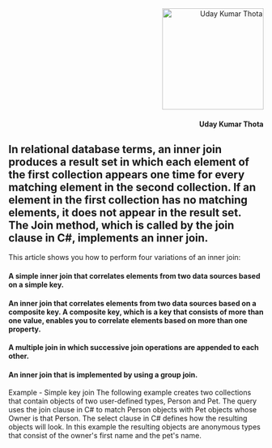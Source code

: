 <div align="right">
<img src="https://quantum-tech-solutions.github.io/Using-Volley-in-Android/images/udayprofile.jpg" alt="Uday Kumar Thota" width="200">
  <h4>Uday Kumar Thota</h4>
</div>

## In relational database terms, an inner join produces a result set in which each element of the first collection appears one time for every matching element in the second collection. If an element in the first collection has no matching elements, it does not appear in the result set. The Join method, which is called by the join clause in C#, implements an inner join.

This article shows you how to perform four variations of an inner join:

#### A simple inner join that correlates elements from two data sources based on a simple key.

#### An inner join that correlates elements from two data sources based on a composite key. A composite key, which is a key that consists of more than one value, enables you to correlate elements based on more than one property.

#### A multiple join in which successive join operations are appended to each other.

#### An inner join that is implemented by using a group join.

Example - Simple key join
The following example creates two collections that contain objects of two user-defined types, Person and Pet. The query uses the join clause in C# to match Person objects with Pet objects whose Owner is that Person. The select clause in C# defines how the resulting objects will look. In this example the resulting objects are anonymous types that consist of the owner's first name and the pet's name.

<script src="https://gist.github.com/udaykumar-8329/b1e8fcf0cc35f8c4ee2dacd301dbab16.js"></script>
